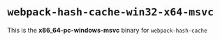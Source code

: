 # `webpack-hash-cache-win32-x64-msvc`

This is the **x86_64-pc-windows-msvc** binary for `webpack-hash-cache`
